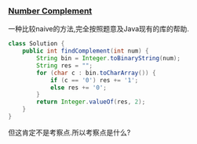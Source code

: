 ### [Number Complement](https://leetcode.com/problems/number-complement/description/)

一种比较naive的方法,完全按照题意及Java现有的库的帮助.

```Java
class Solution {
    public int findComplement(int num) {
        String bin = Integer.toBinaryString(num);
        String res = "";
        for (char c : bin.toCharArray()) {
            if (c == '0') res += '1';
            else res += '0';
        }
        return Integer.valueOf(res, 2);
    }
}
```

但这肯定不是考察点.所以考察点是什么?
